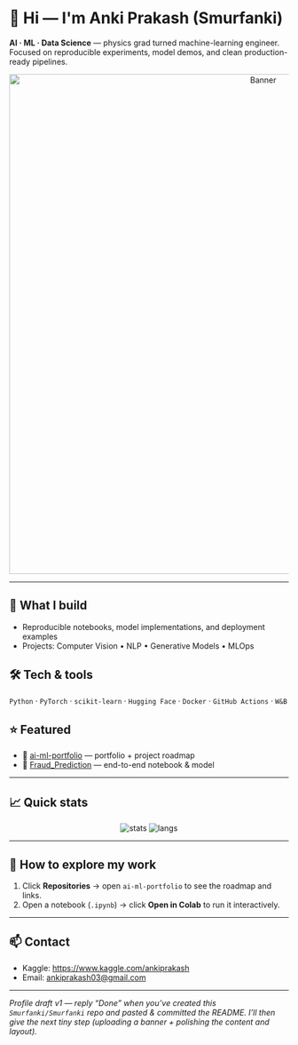 # 👋 Hi — I'm Anki Prakash (Smurfanki)

**AI · ML · Data Science** — physics grad turned machine-learning engineer.  
Focused on reproducible experiments, model demos, and clean production-ready pipelines.

<p align="center">
  <!-- If you upload a banner image, replace BANNER.gif with the filename -->
  <img src="BANNER.gif" alt="Banner" width="900"/>
</p>

---

## 🔭 What I build
- Reproducible notebooks, model implementations, and deployment examples  
- Projects: Computer Vision • NLP • Generative Models • MLOps

## 🛠 Tech & tools
`Python` · `PyTorch` · `scikit-learn` · `Hugging Face` · `Docker` · `GitHub Actions` · `W&B`

## ⭐ Featured
- 🔗 [ai-ml-portfolio](https://github.com/Smurfanki/ai-ml-portfolio) — portfolio + project roadmap  
- 🔗 [Fraud_Prediction](https://github.com/Smurfanki/Fraud_Prediction) — end-to-end notebook & model

---

## 📈 Quick stats
<p align="center">
  <img src="https://github-readme-stats.vercel.app/api?username=Smurfanki&show_icons=true&theme=dark" alt="stats"/>
  <img src="https://github-readme-stats.vercel.app/api/top-langs/?username=Smurfanki&layout=compact&theme=dark" alt="langs"/>
</p>

---

## 🧪 How to explore my work
1. Click **Repositories** → open `ai-ml-portfolio` to see the roadmap and links.  
2. Open a notebook (`.ipynb`) → click **Open in Colab** to run it interactively.

---

## 📫 Contact
- Kaggle: https://www.kaggle.com/ankiprakash  
- Email: ankiprakash03@gmail.com

---

*Profile draft v1 — reply “Done” when you’ve created this `Smurfanki/Smurfanki` repo and pasted & committed the README. I’ll then give the next tiny step (uploading a banner + polishing the content and layout).*



